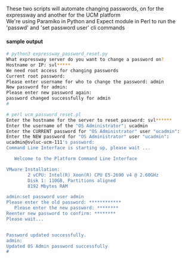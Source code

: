 These two scripts will automate changing passwords, on for the expressway and 
another for the UCM platform  
We're using Paramiko in Python and Expect module in Perl to run the 'passwd'
and 'set password user' cli commands

#### sample output
```bash
# python3 expressway_password_reset.py
What expressway server do you want to change a password on?
Hostname or IP: svl*****
We need root access for changing passwords
Current root password:
Please enter username for who to change the password: admin
New password for admin:
Please enter new password again:
password changed successfully for admin
#
```

```bash
# perl ucm_password_reset.pl
Enter the hostname for the server to reset password: svl******
Enter the username of the "OS Administrator": ucadmin
Enter the CURRENT password for "OS Administrator" user "ucadmin":
Enter the NEW password for "OS Administrator" user "ucadmin":
ucadmin@svluc-ucm-111's password:
Command Line Interface is starting up, please wait ...

   Welcome to the Platform Command Line Interface

VMware Installation:
        2 vCPU: Intel(R) Xeon(R) CPU E5-2690 v4 @ 2.60GHz
        Disk 1: 110GB, Partitions aligned
        8192 Mbytes RAM

admin:set password user admin
Please enter the old password: ************
   Please enter the new password: ********
Reenter new password to confirm: ********
Please wait...


Password updated successfully.
admin:
Updated OS Admin password successfully
#
```